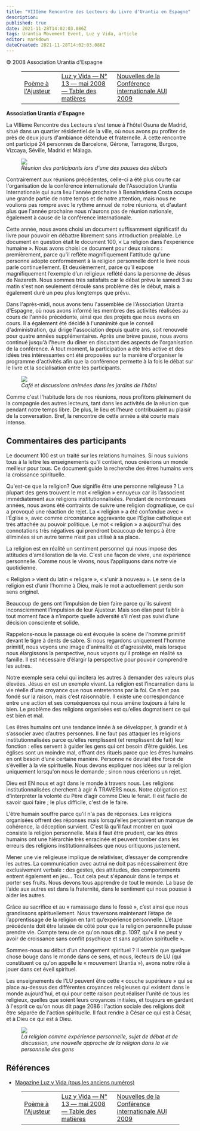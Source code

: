 ```yaml
---
title: "VIIIème Rencontre des Lecteurs du Livre d'Urantia en Espagne"
description: 
published: true
date: 2021-11-28T14:02:03.086Z
tags: Urantia Movement Event, Luz y Vida, article
editor: markdown
dateCreated: 2021-11-28T14:02:03.086Z
---
```


<p class="v-card v-sheet theme--light grey lighten-3 px-2">© 2008 Association Urantia d'Espagne</p>
<figure class="table chapter-navigator">
  <table>
    <tbody>
      <tr>
        <td>
        <a href="/fr/article/Ernesto_Veloso/Poema_al_Ajustador">
          <span class="mdi mdi-arrow-left-drop-circle"></span><span class="pl-2">Poème à l'Ajusteur</span>
        </a>
        </td>
        <td>
        <a href="/fr/index/articles_luz_y_vida#luz-y-vida-n°-13-mai-2008">
          <span class="mdi mdi-book-open-variant"></span><span class="pl-2">Luz y Vida — N° 13 — mai 2008 — Table des matières</span>
        </a>
        </td>
        <td>
        <a href="/fr/article/Luz_y_Vida/Noticias_sobre_la_Conferencia_Internacional_AUI_2009">
          <span class="pr-2">Nouvelles de la Conférence internationale AUI 2009</span><span class="mdi mdi-arrow-right-drop-circle"></span>
        </a>
        </td>
      </tr>
    </tbody>
  </table>
</figure>



**Association Urantia d'Espagne**

La VIIIème Rencontre des Lecteurs s'est tenue à l'hôtel Osuna de Madrid, situé dans un quartier résidentiel de la ville, où nous avons pu profiter de près de deux jours d'ambiance détendue et fraternelle. À cette rencontre ont participé 24 personnes de Barcelone, Gérone, Tarragone, Burgos, Vizcaya, Séville, Madrid et Málaga.

<figure id="Figure_1" class="image urantiapedia">
<img src="/image/article/Luz_y_Vida/LyV13/04.jpg">
<figcaption><em>Réunion des participants lors d'une des pauses des débats</em></figcaption>
</figure>

Contrairement aux réunions précédentes, celle-ci a été plus courte car l'organisation de la conférence internationale de l'Association Urantia Internationale qui aura lieu l'année prochaine à Benalmádena Costa occupe une grande partie de notre temps et de notre attention, mais nous ne voulions pas rompre avec le rythme annuel de notre réunions, et d'autant plus que l'année prochaine nous n'aurons pas de réunion nationale, également à cause de la conférence internationale.

Cette année, nous avons choisi un document suffisamment significatif du livre pour pouvoir en débattre librement sans introduction préalable. Le document en question était le document 100, « La religion dans l'expérience humaine ». Nous avons choisi ce document pour deux raisons : premièrement, parce qu'il reflète magnifiquement l'attitude qu'une personne adopte conformément à la religion personnelle dont le livre nous parle continuellement. Et deuxièmement, parce qu’il expose magnifiquement l’exemple d’un religieux reflété dans la personne de Jésus de Nazareth. Nous sommes très satisfaits car le débat prévu le samedi 3 au matin s'est non seulement déroulé sans problème dès le début, mais a également duré un peu plus longtemps que prévu.

Dans l'après-midi, nous avons tenu l'assemblée de l'Association Urantia d'Espagne, où nous avons informé les membres des activités réalisées au cours de l'année précédente, ainsi que des projets que nous avons en cours. Il a également été décidé à l'unanimité que le conseil d'administration, qui dirige l'association depuis quatre ans, soit renouvelé pour quatre années supplémentaires. Après une brève pause, nous avons continué jusqu'à l'heure du dîner en discutant des aspects de l'organisation de la conférence. À tout moment, la participation a été très active et des idées très intéressantes ont été proposées sur la manière d'organiser le programme d'activités afin que la conférence permette à la fois le débat sur le livre et la socialisation entre les participants.

<figure id="Figure_2" class="image urantiapedia">
<img src="/image/article/Luz_y_Vida/LyV13/03.jpg">
<figcaption><em>Café et discussions animées dans les jardins de l'hôtel</em></figcaption>
</figure>

Comme c'est l'habitude lors de nos réunions, nous profitons pleinement de la compagnie des autres lecteurs, tant dans les activités de la réunion que pendant notre temps libre. De plus, le lieu et l’heure contribuaient au plaisir de la conversation. Bref, la rencontre de cette année a été courte mais intense.

## Commentaires des participants

Le document 100 est un traité sur les relations humaines. Si nous suivions tous à la lettre les enseignements qu’il contient, nous créerions un monde meilleur pour tous. Ce document guide la recherche des êtres humains vers la croissance spirituelle.

Qu'est-ce que la religion? Que signifie être une personne religieuse ? La plupart des gens trouvent le mot « religion » ennuyeux car ils l’associent immédiatement aux religions institutionnalisées. Pendant de nombreuses années, nous avons été contraints de suivre une religion dogmatique, ce qui a provoqué une réaction de rejet. La « religion » a été confondue avec « l’Église », avec comme circonstance aggravante que l’Église catholique est très attachée au pouvoir politique. Le mot « religion » a aujourd’hui des connotations très négatives qui prendront beaucoup de temps à être éliminées si un autre terme n’est pas utilisé à sa place.

La religion est en réalité un sentiment personnel qui nous impose des attitudes d'amélioration de la vie. C'est une façon de vivre, une expérience personnelle. Comme nous le vivons, nous l’appliquons dans notre vie quotidienne.

« Religion » vient du latin « religare », « s'unir à nouveau ». Le sens de la religion est d’unir l’homme à Dieu, mais le mot a actuellement perdu son sens originel.

Beaucoup de gens ont l’impulsion de bien faire parce qu’ils suivent inconsciemment l’impulsion de leur Ajusteur. Mais son élan peut faiblir à tout moment face à n’importe quelle adversité s’il n’est pas suivi d’une décision consciente et solide.

Rappelons-nous le passage où est évoquée la scène de l'homme primitif devant le tigre à dents de sabre. Si nous regardons uniquement l'homme primitif, nous voyons une image d'animalité et d'agressivité, mais lorsque nous élargissons la perspective, nous voyons qu'il protège en réalité sa famille. Il est nécessaire d’élargir la perspective pour pouvoir comprendre les autres.

Notre exemple sera celui qui incitera les autres à demander des valeurs plus élevées. Jésus en est un exemple vivant. La religion est l’incarnation dans la vie réelle d’une croyance que nous entretenons par la foi. Ce n’est pas fondé sur la raison, mais c’est raisonnable. Il existe une correspondance entre une action et ses conséquences qui nous amène toujours à faire le bien. Le problème des religions organisées est qu’elles dogmatisent ce qui est bien et mal.

Les êtres humains ont une tendance innée à se développer, à grandir et à s’associer avec d’autres personnes. Il ne faut pas attaquer les religions institutionnalisées parce qu’elles remplissent (et remplissent de fait) leur fonction : elles servent à guider les gens qui ont besoin d’être guidés. Les églises sont un moindre mal, offrant des rituels parce que les êtres humains en ont besoin d’une certaine manière. Personne ne devrait être forcé de s’éveiller à la vie spirituelle. Nous devons expliquer nos idées sur la religion uniquement lorsqu'on nous le demande ; sinon nous créerions un rejet.

Dieu est EN nous et agit dans le monde à travers nous. Les religions institutionnalisées cherchent à agir À TRAVERS nous. Notre obligation est d’interpréter la volonté du Père d’agir comme Dieu le ferait. Il est facile de savoir quoi faire ; le plus difficile, c'est de le faire.

L'être humain souffre parce qu'il n'a pas de réponses. Les religions organisées offrent des réponses mais lorsqu’elles perçoivent un manque de cohérence, la déception survient. C'est là qu'il faut montrer en quoi consiste la religion personnelle. Mais il faut être prudent, car les êtres humains ont une hiérarchie très enracinée et peuvent tomber dans les erreurs des religions institutionnalisées que nous critiquons justement.

Mener une vie religieuse implique de relativiser, d’essayer de comprendre les autres. La communication avec autrui ne doit pas nécessairement être exclusivement verbale : des gestes, des attitudes, des comportements entrent également en jeu… Tout cela peut s'épanouir dans le temps et porter ses fruits. Nous devons tous apprendre de tout le monde. La base de l’aide aux autres est dans la fraternité, dans le sentiment qui nous pousse à aider les autres.

Grâce au sacrifice et au « ramassage dans le fossé », c’est ainsi que nous grandissons spirituellement. Nous traversons maintenant l’étape de l’apprentissage de la religion en tant qu’expérience personnelle. L’étape précédente doit être laissée de côté pour que la religion personnelle puisse prendre vie. Compte tenu de ce qu'on nous dit p. 1097, qu'« il ne peut y avoir de croissance sans conflit psychique et sans agitation spirituelle ».

Sommes-nous au début d’un changement spirituel ? Il semble que quelque chose bouge dans le monde dans ce sens, et nous, lecteurs de LU (qui constituent ce qu'on appelle le « mouvement Urantia »), avons notre rôle à jouer dans cet éveil spirituel.

Les enseignements de l'LU peuvent être cette « couche supérieure » qui se place au-dessus des différentes croyances religieuses qui existent dans le monde aujourd'hui, et qui pour cette raison peut réaliser l'unité de tous les religieux, quelles que soient leurs croyances initiales, et toujours en gardant à l'esprit ce qu'on nous dit page 2086 : l'action sociale des religions doit être séparée de l'action spirituelle. Il faut rendre à César ce qui est à César, et à Dieu ce qui est à Dieu.

<figure id="Figure_3" class="image urantiapedia">
<img src="/image/article/Luz_y_Vida/LyV13/05.jpg">
<figcaption><em>La religion comme expérience personnelle, sujet de débat et de discussion, une nouvelle approche de la religion dans la vie personnelle des gens</em></figcaption>
</figure>

## Références

- [Magazine Luz y Vida (tous les anciens numéros)](https://aue.urantia-association.org/numeros-antiguos-del-lyv/)



<figure class="table chapter-navigator">
  <table>
    <tbody>
      <tr>
        <td>
        <a href="/fr/article/Ernesto_Veloso/Poema_al_Ajustador">
          <span class="mdi mdi-arrow-left-drop-circle"></span><span class="pl-2">Poème à l'Ajusteur</span>
        </a>
        </td>
        <td>
        <a href="/fr/index/articles_luz_y_vida#luz-y-vida-n°-13-mai-2008">
          <span class="mdi mdi-book-open-variant"></span><span class="pl-2">Luz y Vida — N° 13 — mai 2008 — Table des matières</span>
        </a>
        </td>
        <td>
        <a href="/fr/article/Luz_y_Vida/Noticias_sobre_la_Conferencia_Internacional_AUI_2009">
          <span class="pr-2">Nouvelles de la Conférence internationale AUI 2009</span><span class="mdi mdi-arrow-right-drop-circle"></span>
        </a>
        </td>
      </tr>
    </tbody>
  </table>
</figure>
